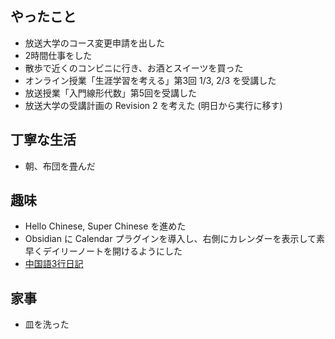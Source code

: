 ## やったこと
- 放送大学のコース変更申請を出した
- 2時間仕事をした
- 散歩で近くのコンビニに行き、お酒とスイーツを買った
- オンライン授業「生涯学習を考える」第3回 1/3, 2/3 を受講した
- 放送授業「入門線形代数」第5回を受講した
- 放送大学の受講計画の Revision 2 を考えた (明日から実行に移す)
## 丁寧な生活
- 朝、布団を畳んだ
## 趣味
- Hello Chinese, Super Chinese を進めた
- Obsidian に Calendar プラグインを導入し、右側にカレンダーを表示して素早くデイリーノートを開けるようにした
- [中国語3行日記](https://x.com/0918nobita/status/1715386320389050799?s=20)
## 家事
- 皿を洗った

